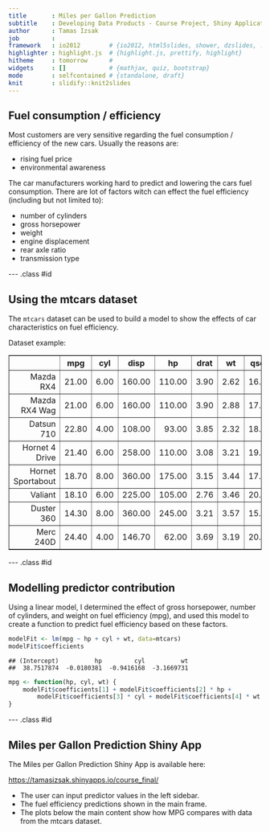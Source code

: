 ```yaml
---
title       : Miles per Gallon Prediction
subtitle    : Developing Data Products - Course Project, Shiny Application and Reproducible Pitch
author      : Tamas Izsak
job         : 
framework   : io2012        # {io2012, html5slides, shower, dzslides, ...}
highlighter : highlight.js  # {highlight.js, prettify, highlight}
hitheme     : tomorrow      # 
widgets     : []            # {mathjax, quiz, bootstrap}
mode        : selfcontained # {standalone, draft}
knit        : slidify::knit2slides
---
```


## Fuel consumption / efficiency

Most customers are very sensitive regarding the fuel consumption / efficiency of the new cars. Usually the reasons are:

- rising fuel price
- environmental awareness

The car manufacturers working hard to predict and lowering the cars fuel consumption. There are lot of factors witch can effect the fuel efficiency (including but not limited to):

- number of cylinders
- gross horsepower
- weight
- engine displacement
- rear axle ratio
- transmission type

--- .class #id 

## Using the mtcars dataset

The ```mtcars``` dataset can be used to build a model to show the effects of car 
characteristics on fuel efficiency. 

Dataset example:

<!-- html table generated in R 3.2.2 by xtable 1.8-2 package -->
<!-- Tue Mar 01 20:55:09 2016 -->
<table border=1>
<tr> <th>  </th> <th> mpg </th> <th> cyl </th> <th> disp </th> <th> hp </th> <th> drat </th> <th> wt </th> <th> qsec </th> <th> vs </th> <th> am </th> <th> gear </th> <th> carb </th>  </tr>
  <tr> <td align="right"> Mazda RX4 </td> <td align="right"> 21.00 </td> <td align="right"> 6.00 </td> <td align="right"> 160.00 </td> <td align="right"> 110.00 </td> <td align="right"> 3.90 </td> <td align="right"> 2.62 </td> <td align="right"> 16.46 </td> <td align="right"> 0.00 </td> <td align="right"> 1.00 </td> <td align="right"> 4.00 </td> <td align="right"> 4.00 </td> </tr>
  <tr> <td align="right"> Mazda RX4 Wag </td> <td align="right"> 21.00 </td> <td align="right"> 6.00 </td> <td align="right"> 160.00 </td> <td align="right"> 110.00 </td> <td align="right"> 3.90 </td> <td align="right"> 2.88 </td> <td align="right"> 17.02 </td> <td align="right"> 0.00 </td> <td align="right"> 1.00 </td> <td align="right"> 4.00 </td> <td align="right"> 4.00 </td> </tr>
  <tr> <td align="right"> Datsun 710 </td> <td align="right"> 22.80 </td> <td align="right"> 4.00 </td> <td align="right"> 108.00 </td> <td align="right"> 93.00 </td> <td align="right"> 3.85 </td> <td align="right"> 2.32 </td> <td align="right"> 18.61 </td> <td align="right"> 1.00 </td> <td align="right"> 1.00 </td> <td align="right"> 4.00 </td> <td align="right"> 1.00 </td> </tr>
  <tr> <td align="right"> Hornet 4 Drive </td> <td align="right"> 21.40 </td> <td align="right"> 6.00 </td> <td align="right"> 258.00 </td> <td align="right"> 110.00 </td> <td align="right"> 3.08 </td> <td align="right"> 3.21 </td> <td align="right"> 19.44 </td> <td align="right"> 1.00 </td> <td align="right"> 0.00 </td> <td align="right"> 3.00 </td> <td align="right"> 1.00 </td> </tr>
  <tr> <td align="right"> Hornet Sportabout </td> <td align="right"> 18.70 </td> <td align="right"> 8.00 </td> <td align="right"> 360.00 </td> <td align="right"> 175.00 </td> <td align="right"> 3.15 </td> <td align="right"> 3.44 </td> <td align="right"> 17.02 </td> <td align="right"> 0.00 </td> <td align="right"> 0.00 </td> <td align="right"> 3.00 </td> <td align="right"> 2.00 </td> </tr>
  <tr> <td align="right"> Valiant </td> <td align="right"> 18.10 </td> <td align="right"> 6.00 </td> <td align="right"> 225.00 </td> <td align="right"> 105.00 </td> <td align="right"> 2.76 </td> <td align="right"> 3.46 </td> <td align="right"> 20.22 </td> <td align="right"> 1.00 </td> <td align="right"> 0.00 </td> <td align="right"> 3.00 </td> <td align="right"> 1.00 </td> </tr>
  <tr> <td align="right"> Duster 360 </td> <td align="right"> 14.30 </td> <td align="right"> 8.00 </td> <td align="right"> 360.00 </td> <td align="right"> 245.00 </td> <td align="right"> 3.21 </td> <td align="right"> 3.57 </td> <td align="right"> 15.84 </td> <td align="right"> 0.00 </td> <td align="right"> 0.00 </td> <td align="right"> 3.00 </td> <td align="right"> 4.00 </td> </tr>
  <tr> <td align="right"> Merc 240D </td> <td align="right"> 24.40 </td> <td align="right"> 4.00 </td> <td align="right"> 146.70 </td> <td align="right"> 62.00 </td> <td align="right"> 3.69 </td> <td align="right"> 3.19 </td> <td align="right"> 20.00 </td> <td align="right"> 1.00 </td> <td align="right"> 0.00 </td> <td align="right"> 4.00 </td> <td align="right"> 2.00 </td> </tr>
   </table>

--- .class #id 

## Modelling predictor contribution

Using a linear model, I determined the effect of gross horsepower, number of 
cylinders, and weight on fuel efficiency (mpg), and used this model to create a
function to predict fuel efficiency based on these factors.


```r
modelFit <- lm(mpg ~ hp + cyl + wt, data=mtcars)
modelFit$coefficients
```

```
## (Intercept)          hp         cyl          wt 
##  38.7517874  -0.0180381  -0.9416168  -3.1669731
```

```r
mpg <- function(hp, cyl, wt) {
    modelFit$coefficients[1] + modelFit$coefficients[2] * hp + 
        modelFit$coefficients[3] * cyl + modelFit$coefficients[4] * wt
}
```

--- .class #id

## Miles per Gallon Prediction Shiny App

The Miles per Gallon Prediction Shiny App is available here:

https://tamasizsak.shinyapps.io/course_final/

- The user can input predictor values in the left sidebar.
- The fuel efficiency predictions shown in the main frame.
- The plots below the main content show how MPG compares with data from the mtcars dataset.
